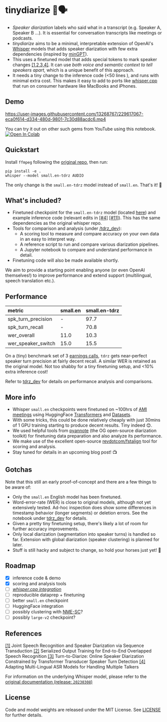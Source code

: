 # tinydiarize 🐥🗣️

- *Speaker diarization* labels who said what in a transcript (e.g. Speaker A, Speaker B …). It is essential for conversation transcripts like meetings or podcasts.
- *tinydiarize*  aims to be a minimal, interpretable  extension of OpenAI's [Whisper](https://github.com/openai/whisper) models that adds speaker diarization with few extra dependencies (inspired by [minGPT](https://github.com/karpathy/minGPT)).
- This uses a finetuned model that adds special tokens to mark speaker changes [[1,2,3,4]](#references). It can use *both voice and semantic context to tell speakers apart*, which is a unique benefit of this approach.
- It needs a tiny change to the inference code (<50 lines ), and runs with minimal extra cost. This makes it easy to add to ports like [whisper.cpp](https://github.com/ggerganov/whisper.cpp) that run on consumer hardware like MacBooks and iPhones.


## Demo

https://user-images.githubusercontent.com/13268767/229617067-eca0f614-d334-480d-9801-7c30d88acdc6.mp4

You can try it out on other such gems from YouTube using this notebook. [![Open In Colab](https://colab.research.google.com/assets/colab-badge.svg)](https://colab.research.google.com/github/akashmjn/tinydiarize/blob/main/notebooks/Demo_YouTube.ipynb)


## Quickstart 

Install `ffmpeg` following the [original repo](https://github.com/openai/whisper#Setup), then run:

```
pip install -e .
whisper --model small.en-tdrz AUDIO 
```

The only change is the `small.en-tdrz` model instead of `small.en`. That's it! 🎉


## What's included?

- Finetuned checkpoint for the `small.en-tdrz` model (located [here](whisper/__init__.py)) and example inference code (relevant edits in [[#4]](https://github.com/akashmjn/tinydiarize/pull/4) [[#11]](https://github.com/akashmjn/tinydiarize/pull/11)). This has the same dependencies as the original whisper repo.
- Tools for comparison and analysis (under [/tdrz_dev](tdrz_dev)):
    - A scoring tool to measure and compare accuracy on your own data in an easy to interpret way.
    - A reference script to run and compare various diarization pipelines.
    - A Jupyter notebook to compare and understand performance in detail.
- Finetuning code will also be made available shortly.

We aim to provide a starting point enabling anyone (or even OpenAI themselves!) to improve performance and extend support (multilingual, speech translation etc.).

## Performance

|metric|small.en|small.en-tdrz|
|:----|:----|:----|
|spk_turn_precision|-|97.7|
|spk_turn_recall|-|70.8|
|wer_overall|11.0|10.3|
|wer_speaker_switch|15.0|15.5|

On a (tiny) benchmark set of 3 [earnings calls](https://github.com/revdotcom/speech-datasets/tree/main/earnings21), `tdrz` gets near-perfect speaker turn precision at fairly decent recall. A similar WER is retained as the original model. Not too shabby for a tiny finetuning setup, and <10% extra inference cost!

Refer to [tdrz_dev](tdrz_dev/) for details on performance analysis and comparisons.

## More info
- Whisper `small.en` checkpoints were finetuned on ~100hrs of [AMI meetings](https://groups.inf.ed.ac.uk/ami/corpus/) using HuggingFace [Transformers](https://github.com/huggingface/transformers) and [Datasets](https://github.com/huggingface/datasets).
- With some tricks, this could be done relatively cheaply with just 30mins of 1 GPU training starting to produce decent results. Tiny indeed 😊.
- We used helpful tools from [pyannote](https://github.com/pyannote/pyannote-core) (the OG open-source diarization toolkit) for finetuning data preparation and also analyze its performance.
- We make use of the excellent open-source [revdotcom/fstalign](https://github.com/revdotcom/fstalign) tool for scoring and analysis.
-  Stay tuned for details in an upcoming blog post! 📺

## Gotchas

Note that this still an early proof-of-concept and there are a few things to be aware of:
- Only the `small.en` English model has been finetuned.
- Word-error-rate (WER) is close to original models, although not yet extensively tested. Ad-hoc inspection does show some differences in timestamp behavior (longer segments) or deletion errors. See the notebook under [tdrz_dev](tdrz_dev/) for details.
- Given a pretty tiny finetuning setup, there's likely a lot of room for further accuracy improvements.
- Only local diarization (segmentation into speaker turns) is handled so far. Extension with global diarization (speaker clustering) is planned for later.
- Stuff is still hacky and subject to change, so hold your horses just yet! 🐎

## Roadmap
- [x] inference code & demo
- [x] scoring and analysis tools
- [ ] *[whisper.cpp integration](https://github.com/ggerganov/whisper.cpp/issues/64)*
- [ ] reproducible dataprep + finetuning
- [ ] better `small.en` checkpoint
- [ ] HuggingFace integration
- [ ] possibly clustering with [NME-SC](https://github.com/tango4j/Auto-Tuning-Spectral-Clustering)?
- [ ] possibly `large-v2` checkpoint?

## References

[[1]](https://arxiv.org/abs/1907.05337) Joint Speech Recognition and Speaker Diarization via Sequence Transduction
[[2]](https://arxiv.org/abs/2003.12687) Serialized Output Training for End-to-End Overlapped Speech Recognition
[[3]](https://arxiv.org/abs/2109.11641) Turn-to-Diarize: Online Speaker Diarization Constrained by Transformer Transducer Speaker Turn Detection
[[4]](https://arxiv.org/abs/2305.18747) Adapting Multi-Lingual ASR Models for Handling Multiple Talkers

For information on the underlying Whisper model, please refer to the [original documentation (release: `20230308`)](https://github.com/openai/whisper/tree/v20230308)

## License

Code and model weights are released under the MIT License. See [LICENSE](https://github.com/openai/whisper/blob/main/LICENSE) for further details.
